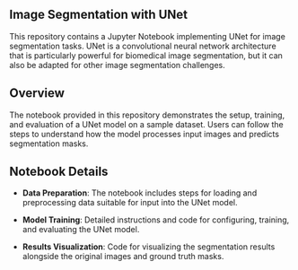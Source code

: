 ## Image Segmentation with UNet

This repository contains a Jupyter Notebook implementing UNet for image segmentation tasks.
UNet is a convolutional neural network architecture that is particularly powerful for biomedical image segmentation, but it can also be adapted for other image segmentation challenges.

## Overview

The notebook provided in this repository demonstrates the setup, training, and evaluation of a UNet model on a sample dataset.
Users can follow the steps to understand how the model processes input images and predicts segmentation masks.

## Notebook Details

- **Data Preparation**:
The notebook includes steps for loading and preprocessing data suitable for input into the UNet model.

- **Model Training**:
Detailed instructions and code for configuring, training, and evaluating the UNet model.

- **Results Visualization**:
Code for visualizing the segmentation results alongside the original images and ground truth masks.
